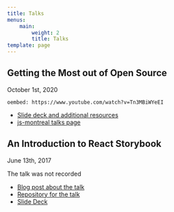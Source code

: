 ```yaml
---
title: Talks
menus:
    main:
        weight: 2
        title: Talks
template: page
---
```


## Getting the Most out of Open Source

<time datetime="2020-10-01">October 1st, 2020</time>

`oembed: https://www.youtube.com/watch?v=Tn3MBiWYeEI`

-   [Slide deck and additional resources](https://www.digitalocean.com/community/tech_talks/getting-the-most-out-of-open-source)
-   [js-montreal talks page](https://js-montreal.org/archive.html)

## An Introduction to React Storybook

<time datetime="2017-06-15">June 13th, 2017</time>

The talk was not recorded

-   [Blog post about the talk](/posts/my-talk-on-react-storybook-at-the-js-montreal-meetup-2598)
-   [Repository for the talk](https://github.com/nickytonline/js-montreal-storybook-talk-2017-06-130)
-   [Slide Deck](https://storybookslides.iamdeveloper.com/#/?_k=a89mml)
